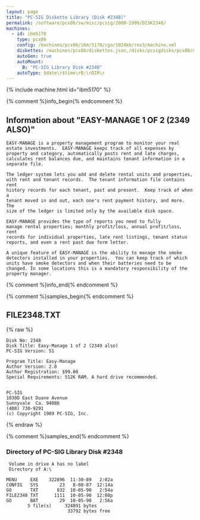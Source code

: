 ```yaml
---
layout: page
title: "PC-SIG Diskette Library (Disk #2348)"
permalink: /software/pcx86/sw/misc/pcsig/2000-2999/DISK2348/
machines:
  - id: ibm5170
    type: pcx86
    config: /machines/pcx86/ibm/5170/cga/1024kb/rev3/machine.xml
    diskettes: /machines/pcx86/diskettes.json,/disks/pcsigdisks/pcx86/diskettes.json
    autoGen: true
    autoMount:
      B: "PC-SIG Library Disk #2348"
    autoType: $date\r$time\rB:\rDIR\r
---
```


{% include machine.html id="ibm5170" %}

{% comment %}info_begin{% endcomment %}

## Information about "EASY-MANAGE 1 OF 2 (2349 ALSO)"

    EASY-MANAGE is a property management program to monitor your real
    estate investments.  EASY-MANAGE keeps track of all expenses by
    property and category, automatically posts rent and late charges,
    calculates rent balances due, and maintains tenant information in a
    separate file.
    
    The ledger system lets you add and delete rental units and properties,
    with rent and tenant records.  The tenant information file contains rent
    history records for each tenant, past and present.  Keep track of when a
    tenant moved in and out, each one's rent payment history, and more.  The
    size of the ledger is limited only by the available disk space.
    
    EASY-MANAGE provides the type of reports you need to fully
    manage rental properties; monthly profit/loss, annual profit/loss, rent
    records for individual properties, late rent listings, tenant status
    reports, and even a rent past due form letter.
    
    A unique feature of EASY-MANAGE is the ability to manage the smoke
    detectors installed in your properties.  You can keep track of which
    units have smoke detectors and when their batteries need to be
    changed. In some locations this is a mandatory responsibility of the
    property manager.
{% comment %}info_end{% endcomment %}

{% comment %}samples_begin{% endcomment %}

## FILE2348.TXT

{% raw %}
```
Disk No: 2348                                                           
Disk Title: Easy-Manage 1 of 2 (2349 also)                              
PC-SIG Version: S1                                                      
                                                                        
Program Title: Easy-Manage                                              
Author Version: 2.0                                                     
Author Registration: $99.00                                             
Special Requirements: 512K RAM. A hard drive recommended.               
                                                                        
                                                                        
PC-SIG                                                                  
1030D East Duane Avenue                                                 
Sunnyvale  Ca. 94086                                                    
(408) 730-9291                                                          
(c) Copyright 1989 PC-SIG, Inc.                                         
```
{% endraw %}

{% comment %}samples_end{% endcomment %}

### Directory of PC-SIG Library Disk #2348

     Volume in drive A has no label
     Directory of A:\

    MENU     EXE    322896  11-30-89   2:02a
    CONFIG   SYS        23   8-08-87  12:14a
    GO       TXT       832  10-05-90   2:54a
    FILE2348 TXT      1111  10-05-90  12:08p
    GO       BAT        29  10-05-90   2:56a
            5 file(s)     324891 bytes
                           33792 bytes free

